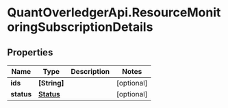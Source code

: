 # QuantOverledgerApi.ResourceMonitoringSubscriptionDetails

## Properties

Name | Type | Description | Notes
------------ | ------------- | ------------- | -------------
**ids** | **[String]** |  | [optional] 
**status** | [**Status**](Status.md) |  | [optional] 


